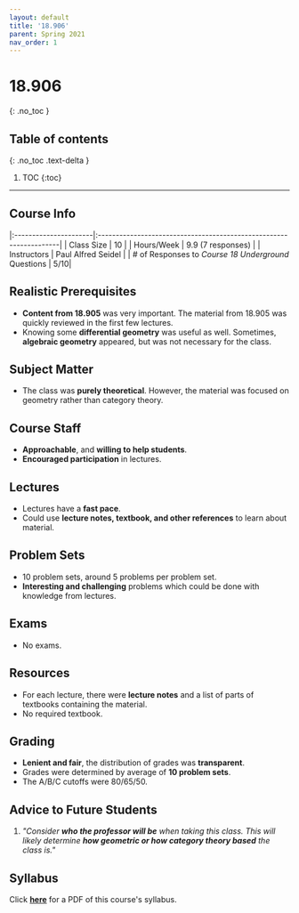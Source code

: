 ```yaml
---
layout: default
title: '18.906'
parent: Spring 2021
nav_order: 1
---
```


# 18.906
{: .no_toc }

## Table of contents
{: .no_toc .text-delta }

1. TOC
{:toc}

---

## Course Info

|:----------------------|:-------------------------------------------------------------------|
| Class Size            | 10                                                                 |
| Hours/Week            | 9.9 (7 responses)                                                 | 
| Instructors           | Paul Alfred Seidel   |
| # of Responses to *Course 18 Underground* Questions  | 5/10|

## Realistic Prerequisites
* **Content from 18.905** was very important. The material from 18.905 was quickly reviewed in the first few lectures.
* Knowing some **differential geometry** was useful as well. Sometimes, **algebraic geometry** appeared, but was not necessary for the class.

## Subject Matter
* The class was **purely theoretical**. However, the material was focused on geometry rather than category theory.

## Course Staff
* **Approachable**, and **willing to help students**.
* **Encouraged participation** in lectures.

## Lectures
* Lectures have a **fast pace**.
* Could use **lecture notes, textbook, and other references** to learn about material.

## Problem Sets
* 10 problem sets, around 5 problems per problem set.
* **Interesting and challenging** problems which could be done with knowledge from lectures.

## Exams
* No exams.

## Resources
* For each lecture, there were **lecture notes** and a list of parts of textbooks containing the material.
* No required textbook.

## Grading
* **Lenient and fair**, the distribution of grades was **transparent**.
* Grades were determined by average of **10 problem sets**.
* The A/B/C cutoffs were 80/65/50.

## Advice to Future Students
 1. *"Consider **who the professor will be** when taking this class. This will likely determine **how geometric or how category theory based** the class is."*


## Syllabus
Click [**here**](/assets/files/906_Syllabus_Spring2021.pdf) for a PDF of this course's syllabus.